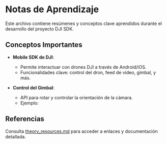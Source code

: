 # Notas de Aprendizaje

Este archivo contiene resúmenes y conceptos clave aprendidos durante el desarrollo del proyecto DJI SDK.

## Conceptos Importantes
- **Mobile SDK de DJI**:
  - Permite interactuar con drones DJI a través de Android/iOS.
  - Funcionalidades clave: control del dron, feed de video, gimbal, y más.

- **Control del Gimbal**:
  - API para rotar y controlar la orientación de la cámara.
  - Ejemplo:
    

## Referencias
Consulta [theory_resources.md](../references/theory_resources.md) para acceder a enlaces y documentación detallada.
